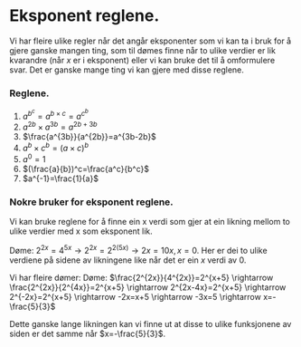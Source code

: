# Eksponent reglene.

Vi har fleire ulike regler når det angår eksponenter som vi kan ta i bruk for å gjere ganske mangen ting, som til dømes finne når to ulike verdier er lik kvarandre (når $x$ er i eksponent) eller vi kan bruke det til å omformulere svar.  Det er ganske mange ting vi kan gjere med disse reglene.

### Reglene.
1.  $a^{b^{c}}=a^{b\times c}=a^{c^b}$
2. $a^{2b} \times a^{3b}=a^{2b+3b}$
3. $\frac{a^{3b}}{a^{2b}}=a^{3b-2b}$
4. $a^b \times c^b = (a\times c)^b$
5. $a^0=1$
6. $(\frac{a}{b})^c=\frac{a^c}{b^c}$
7. $a^{-1}=\frac{1}{a}$



### Nokre bruker for eksponent reglene.
Vi kan bruke reglene for å finne ein x verdi som gjer at ein likning mellom to ulike verdier med x som eksponent lik.

Døme:
$2^{2x}=4^{5x} \rightarrow 2^{2x}=2^{2(5x)} \rightarrow 2x=10x, x=0.$ Her er dei to ulike verdiene på sidene av likningene like når det er ein $x$ verdi av $0$.
	
Vi har fleire dømer:
Døme:
$\frac{2^{2x}}{4^{2x}}=2^{x+5} \rightarrow \frac{2^{2x}}{2^{4x}}=2^{x+5} \rightarrow 2^{2x-4x}=2^{x+5} \rightarrow 2^{-2x}=2^{x+5} \rightarrow -2x=x+5 \rightarrow -3x=5 \rightarrow x=-\frac{5}{3}$

Dette ganske lange likningen kan vi finne ut at disse to ulike funksjonene av siden er det samme når $x=-\frac{5}{3}$.